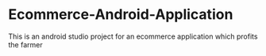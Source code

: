 # Ecommerce-Android-Application
This is an android studio project  for an ecommerce application which profits the farmer
